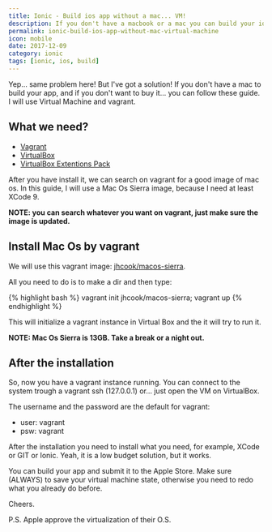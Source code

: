 ```yaml
---
title: Ionic - Build ios app without a mac... VM!
description: If you don't have a macbook or a mac you can build your ionic app with virtual machine!
permalink: ionic-build-ios-app-without-mac-virtual-machine
icon: mobile
date: 2017-12-09
category: ionic
tags: [ionic, ios, build]
---
```


Yep... same problem here! But I've got a solution!
If you don't have a mac to build your app, and if you don't want to buy it... you can follow these guide.
I will use Virtual Machine and vagrant.

## What we need?
- [Vagrant](https://www.vagrantup.com/)
- [VirtualBox](https://www.virtualbox.org/wiki/Downloads)
- [VirtualBox Extentions Pack](https://www.virtualbox.org/wiki/Downloads)

After you have install it, we can search on vagrant for a good image of mac os.
In this guide, I will use a Mac Os Sierra image, because I need at least XCode 9.

**NOTE: you can search whatever you want on vagrant, just make sure the image is updated.**

## Install Mac Os by vagrant

We will use this vagrant image: [jhcook/macos-sierra](https://app.vagrantup.com/jhcook/boxes/macos-sierra).

All you need to do is to make a dir and then type:

{% highlight bash %}
vagrant init jhcook/macos-sierra; vagrant up
{% endhighlight %}

This will initialize a vagrant instance in Virtual Box and the it will try to run it.


**NOTE: Mac Os Sierra is 13GB. Take a break or a night out.**


## After the installation
So, now you have a vagrant instance running.
You can connect to the system trough a vagrant ssh (127.0.0.1) or... just open the VM on VirtualBox.

The username and the password are the default for vagrant: 
- user: vagrant
- psw: vagrant

After the installation you need to install what you need, for example, XCode or GIT or Ionic.
Yeah, it is a low budget solution, but it works.

You can build your app and submit it to the Apple Store.
Make sure (ALWAYS) to save your virtual machine state, otherwise you need to redo what you already do before.

Cheers.


P.S. Apple approve the virtualization of their O.S.